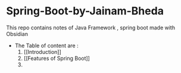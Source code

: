 # Spring-Boot-by-Jainam-Bheda
This repo contains notes of Java Framework , spring boot made with Obsidian

- The Table of content are :
	 1. [[Introduction]]
	 2. [[Features of Spring Boot]]
	 3. 